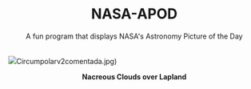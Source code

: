 <div align="center">
  <h1>
    NASA-APOD
  </h1>
</div>
  
<div align="center">
  A fun program that displays NASA's Astronomy Picture of the Day
</div>

<br>

![](https://apod.nasa.gov/apod/image/2302/PearlCloudDennis7.jpg)Circumpolarv2comentada.jpg)

<p align = "center">
  <b>Nacreous Clouds over Lapland</b>
</p>
